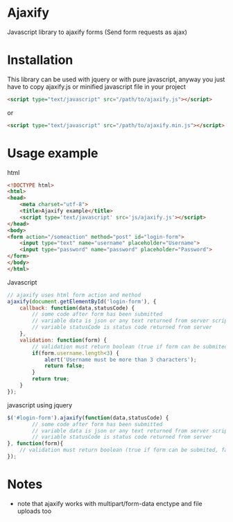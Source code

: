 # Ajaxify
Javascript library to ajaxify forms (Send form requests as ajax)

# Installation
This library can be used with jquery or with pure javascript, anyway you just have to copy ajaxify.js or minified javascript file in your project
```html
<script type="text/javascript" src="/path/to/ajaxify.js"></script>
```
or 
```html
<script type="text/javascript" src="/path/to/ajaxify.min.js"></script>
```

# Usage example
html
```html
<!DOCTYPE html>
<html>
<head>
	<meta charset="utf-8">
	<title>Ajaxify example</title>
	<script type='text/javascript' src='js/ajaxify.js'></script>
</head>
<body>
<form action="/someaction" method="post" id="login-form">
	<input type="text" name="username" placeholder="Username">
	<input type="password" name="password" placeholder="Password">
</form>
</body>
</html>
```
Javascript
```javascript
// ajaxify uses html form action and method
ajaxify(document.getElementById('login-form'), {
	callback: function(data,statusCode) {
		// some code after form has been submitted
		// variable data is json or any text returned from server script
		// variable statusCode is status code returned from server
	},
	validation: function(form) {
		// validation must return boolean (true if form can be submited, false if form can not be submitted)
		if(form.username.length<3) {
			alert('Username must be more than 3 characters');
			return false;
		}
		return true;
	}
});
```

javascript using jquery
```javascript
$('#login-form').ajaxify(function(data,statusCode) {
		// some code after form has been submitted
		// variable data is json or any text returned from server script
		// variable statusCode is status code returned from server
}, function(form){
	// validation must return boolean (true if form can be submited, false if form can not be submitted)
});
```

# Notes
* note that ajaxify works with multipart/form-data enctype and file uploads too
